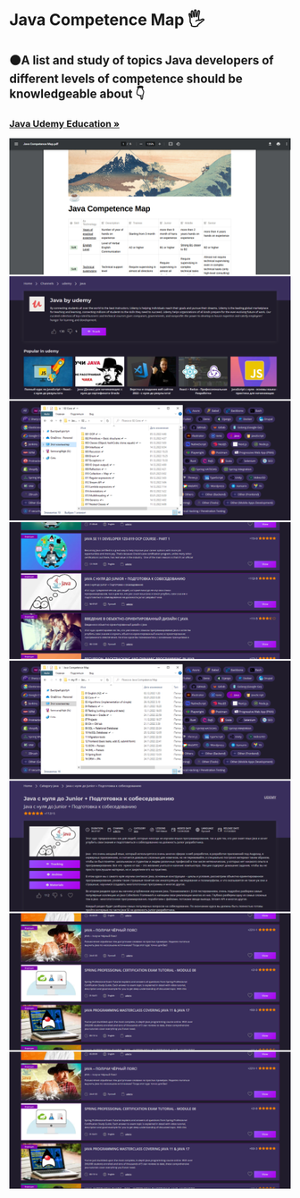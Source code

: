 <h1 align>Java Competence Map 🖐</h1>
<h2>🟠A list and study of topics Java developers of different levels of competence should be knowledgeable about 👇</h2>
<h3><a href="https://coursehunter.net/source/udemy/java"><strong>Java Udemy Education »</strong></a></h3>
<img src="images of readme file/0.png" alt="Logo">
<img src="images of readme file/1.png" alt="Logo">
<img src="images of readme file/2.png" alt="Logo">
<img src="images of readme file/3.png" alt="Logo">
<img src="images of readme file/4.png" alt="Logo">
<img src="images of readme file/5.png" alt="Logo">
<img src="images of readme file/6.png" alt="Logo">
<img src="images of readme file/6.png" alt="Logo">
